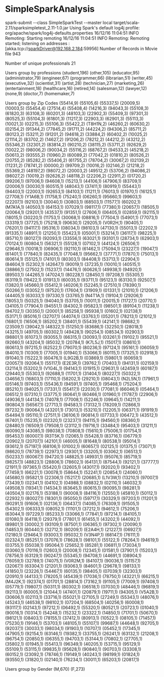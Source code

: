 # SimpleSparkAnalysis

spark-submit --class SimpleSparkTest --master local target/scala-2.11/sparksimpletest_2.11-1.0.jar 
Using Spark's default log4j profile: org/apache/spark/log4j-defaults.properties
16/12/16 11:04:51 INFO Remoting: Starting remoting
16/12/16 11:04:51 INFO Remoting: Remoting started; listening on addresses :[akka.tcp://sparkDriver@192.168.2.184:59956]
Number of Records in Movie file 943 

Number of unique professionals 21 

Users group by professions
(student,196)
(other,105)
(educator,95)
(administrator,79)
(engineer,67)
(programmer,66)
(librarian,51)
(writer,45)
(executive,32)
(scientist,31)
(artist,28)
(technician,27)
(marketing,26)
(entertainment,18)
(healthcare,16)
(retired,14)
(salesman,12)
(lawyer,12)
(none,9)
(doctor,7)
(homemaker,7)


Users group by Zip Codes
(55414,9)
(55105,6)
(55337,5)
(20009,5)
(10003,5)
(55454,4)
(27514,4)
(55408,4)
(14216,3)
(94043,3)
(55108,3)
(61820,3)
(63108,3)
(60201,3)
(48103,3)
(22902,3)
(55409,3)
(97301,3)
(80525,3)
(55104,3)
(61801,3)
(11217,3)
(22903,3)
(62901,3)
(55113,3)
(10021,3)
(02215,3)
(55106,3)
(55422,2)
(T8H1N,2)
(46260,2)
(60630,2)
(02154,2)
(91344,2)
(77845,2)
(91711,2)
(44224,2)
(94306,2)
(85711,2)
(80123,2)
(53211,2)
(91201,2)
(94618,2)
(33884,2)
(60402,2)
(10025,2)
(21114,2)
(83702,2)
(14627,2)
(91206,2)
(78212,2)
(44212,2)
(43212,2)
(55346,2)
(32301,2)
(83814,2)
(90210,2)
(38115,2)
(53711,2)
(92629,2)
(10022,2)
(98006,2)
(90034,2)
(55116,2)
(68767,2)
(94533,2)
(45218,2)
(50613,2)
(93555,2)
(10960,2)
(60089,2)
(77042,2)
(01810,2)
(80526,2)
(20755,2)
(85282,2)
(55406,2)
(61755,2)
(78704,2)
(30067,2)
(02139,2)
(11231,2)
(78741,2)
(00000,2)
(99709,2)
(10016,2)
(02146,2)
(21218,2)
(55369,2)
(48197,2)
(98072,2)
(20003,2)
(49512,2)
(53706,2)
(94086,2)
(98027,2)
(10019,2)
(92626,2)
(48118,2)
(22206,2)
(22911,2)
(01720,2)
(99206,1)
(97006,1)
(94608,1)
(15213,1)
(44106,1)
(47906,1)
(83709,1)
(20006,1)
(30030,1)
(60515,1)
(48043,1)
(37411,1)
(80919,1)
(55443,1)
(94403,1)
(22003,1)
(92653,1)
(84103,1)
(11211,1)
(76013,1)
(01970,1)
(16125,1)
(27708,1)
(Y1A6B,1)
(11758,1)
(75240,1)
(06260,1)
(95660,1)
(99603,1)
(22207,1)
(92103,1)
(30040,1)
(30803,1)
(68503,1)
(11577,1)
(60202,1)
(M7A1A,1)
(40503,1)
(64153,1)
(07029,1)
(98117,1)
(77380,1)
(20657,1)
(18505,1)
(20064,1)
(29201,1)
(43537,1)
(91351,1)
(27606,1)
(06405,1)
(02859,1)
(92115,1)
(18015,1)
(30220,1)
(11753,1)
(30068,1)
(08816,1)
(77504,1)
(54901,1)
(77073,1)
(33319,1)
(37725,1)
(75218,1)
(90630,1)
(29205,1)
(V0R2H,1)
(90405,1)
(76201,1)
(94117,1)
(95316,1)
(08034,1)
(98103,1)
(47130,1)
(55013,1)
(22202,1)
(91335,1)
(48911,1)
(21250,1)
(55423,1)
(05001,1)
(53214,1)
(36117,1)
(98225,1)
(85710,1)
(80127,1)
(92093,1)
(33556,1)
(63021,1)
(93101,1)
(28734,1)
(62903,1)
(70124,1)
(60804,1)
(56321,1)
(55128,1)
(07102,1)
(44124,1)
(26506,1)
(29646,1)
(10018,1)
(06906,1)
(92110,1)
(61462,1)
(75094,1)
(23227,1)
(19047,1)
(61401,1)
(77840,1)
(82435,1)
(77048,1)
(95662,1)
(37771,1)
(17870,1)
(75013,1)
(60614,1)
(55125,1)
(74101,1)
(80303,1)
(84408,1)
(53713,1)
(22904,1)
(84604,1)
(52302,1)
(42647,1)
(90019,1)
(37235,1)
(10010,1)
(40515,1)
(38866,1)
(27502,1)
(15237,1)
(14476,1)
(60626,1)
(49938,1)
(94920,1)
(89503,1)
(44265,1)
(47024,1)
(80228,1)
(28450,1)
(97208,1)
(55305,1)
(63119,1)
(19422,1)
(01913,1)
(60035,1)
(93711,1)
(95123,1)
(63130,1)
(92507,1)
(13820,1)
(45660,1)
(55412,1)
(40206,1)
(52245,1)
(27510,1)
(78390,1)
(50266,1)
(03052,1)
(97520,1)
(17604,1)
(31909,1)
(01331,1)
(21010,1)
(21206,1)
(44405,1)
(63033,1)
(97330,1)
(33765,1)
(N4T1A,1)
(19104,1)
(29206,1)
(18053,1)
(50325,1)
(94040,1)
(53705,1)
(10011,1)
(20015,1)
(11727,1)
(20770,1)
(34105,1)
(77904,1)
(94551,1)
(84302,1)
(95823,1)
(98501,1)
(89104,1)
(11238,1)
(94702,1)
(30350,1)
(20001,1)
(85258,1)
(95938,1)
(01602,1)
(02138,1)
(53171,1)
(85016,1)
(32707,1)
(44074,1)
(33763,1)
(05201,1)
(78213,1)
(21012,1)
(16801,1)
(16506,1)
(85202,1)
(38401,1)
(55439,1)
(42141,1)
(98682,1)
(23509,1)
(39042,1)
(48322,1)
(51250,1)
(83686,1)
(32250,1)
(28018,1)
(43215,1)
(49705,1)
(60302,1)
(49428,1)
(90254,1)
(08534,1)
(02903,1)
(98801,1)
(61073,1)
(93055,1)
(66315,1)
(30093,1)
(03261,1)
(19102,1)
(95521,1)
(92660,1)
(43204,1)
(85032,1)
(20784,1)
(K7L5J,1)
(15017,1)
(08610,1)
(60613,1)
(97215,1)
(62522,1)
(79070,1)
(80236,1)
(97124,1)
(95161,1)
(06059,1)
(84010,1)
(10309,1)
(77005,1)
(01940,1)
(53066,1)
(60115,1)
(17325,1)
(02918,1)
(91040,1)
(15222,1)
(60476,1)
(L9G2B,1)
(03869,1)
(59801,1)
(60659,1)
(20057,1)
(92064,1)
(55117,1)
(E2E3R,1)
(39762,1)
(70403,1)
(94131,1)
(02159,1)
(32114,1)
(53202,1)
(V1G4L,1)
(94143,1)
(01915,1)
(29631,1)
(42459,1)
(60187,1)
(29440,1)
(55303,1)
(92688,1)
(11701,1)
(31404,1)
(80227,1)
(50322,1)
(34656,1)
(16803,1)
(17110,1)
(58202,1)
(29210,1)
(08043,1)
(N2L5N,1)
(17961,1)
(05146,1)
(97403,1)
(55436,1)
(94591,1)
(97405,1)
(95468,1)
(75204,1)
(85210,1)
(94025,1)
(17331,1)
(55417,1)
(22030,1)
(77081,1)
(66046,1)
(05464,1)
(06512,1)
(07310,1)
(33775,1)
(60641,1)
(60466,1)
(01960,1)
(11787,1)
(22906,1)
(49036,1)
(44134,1)
(74078,1)
(77008,1)
(52246,1)
(09645,1)
(14211,1)
(90804,1)
(56567,1)
(27713,1)
(94583,1)
(73132,1)
(78209,1)
(12866,1)
(97232,1)
(90064,1)
(43201,1)
(73013,1)
(53210,1)
(12205,1)
(06371,1)
(91919,1)
(54494,1)
(95110,1)
(27511,1)
(36106,1)
(90814,1)
(07733,1)
(06472,1)
(43512,1)
(67401,1)
(15235,1)
(02320,1)
(23237,1)
(94115,1)
(94560,1)
(08360,1)
(28480,1)
(16509,1)
(79508,1)
(23112,1)
(19716,1)
(33484,1)
(95403,1)
(31211,1)
(60090,1)
(43085,1)
(98038,1)
(70808,1)
(15610,1)
(75006,1)
(01754,1)
(95453,1)
(60007,1)
(R3T5K,1)
(12065,1)
(55428,1)
(83716,1)
(06779,1)
(20902,1)
(20707,1)
(42101,1)
(46005,1)
(81648,1)
(80538,1)
(95014,1)
(93612,1)
(57197,1)
(68106,1)
(01002,1)
(60657,1)
(02125,1)
(01375,1)
(73071,1)
(98620,1)
(78739,1)
(22973,1)
(29301,1)
(33205,1)
(03062,1)
(06513,1)
(50233,1)
(60067,1)
(94720,1)
(48825,1)
(49931,1)
(95076,1)
(85719,1)
(98257,1)
(48823,1)
(28806,1)
(78602,1)
(64131,1)
(87544,1)
(92121,1)
(37777,1)
(21911,1)
(97365,1)
(55420,1)
(32605,1)
(43017,1)
(92020,1)
(93402,1)
(77459,1)
(66221,1)
(30078,1)
(58644,1)
(52241,1)
(20854,1)
(24060,1)
(45680,1)
(95821,1)
(22306,1)
(15217,1)
(20685,1)
(L1V3W,1)
(13210,1)
(97007,1)
(73439,1)
(02341,1)
(04102,1)
(04988,1)
(08832,1)
(02110,1)
(46032,1)
(49508,1)
(19341,1)
(14534,1)
(63645,1)
(60615,1)
(90095,1)
(98281,1)
(40504,1)
(02176,1)
(53188,1)
(90008,1)
(84116,1)
(12550,1)
(45810,1)
(50112,1)
(22932,1)
(80027,1)
(18301,1)
(95050,1)
(59717,1)
(30329,1)
(97203,1)
(11201,1)
(90291,1)
(91606,1)
(02136,1)
(06437,1)
(14085,1)
(76309,1)
(91505,1)
(54302,1)
(06333,1)
(08052,1)
(11101,1)
(37212,1)
(94612,1)
(75206,1)
(63044,1)
(97229,1)
(85233,1)
(33066,1)
(77841,1)
(97214,1)
(84105,1)
(01080,1)
(64118,1)
(29379,1)
(77801,1)
(61455,1)
(43202,1)
(44092,1)
(89801,1)
(30002,1)
(93109,1)
(87501,1)
(06365,1)
(97302,1)
(20090,1)
(14853,1)
(60440,1)
(32712,1)
(80209,1)
(E2A4H,1)
(21227,1)
(06927,1)
(12180,1)
(29464,1)
(93003,1)
(95032,1)
(V3N4P,1)
(68147,1)
(76111,1)
(02324,1)
(85251,1)
(37076,1)
(78628,1)
(98101,1)
(55122,1)
(78264,1)
(94619,1)
(03755,1)
(55038,1)
(95064,1)
(25652,1)
(85281,1)
(06811,1)
(73034,1)
(03060,1)
(70116,1)
(12603,1)
(20008,1)
(12345,1)
(01581,1)
(37901,1)
(15203,1)
(78756,1)
(63129,1)
(90247,1)
(55345,1)
(94708,1)
(44691,1)
(08904,1)
(76059,1)
(32789,1)
(74075,1)
(V0R2M,1)
(84107,1)
(90036,1)
(51157,1)
(32067,1)
(63304,1)
(21201,1)
(93063,1)
(84601,1)
(29678,1)
(98133,1)
(41850,1)
(23226,1)
(54467,1)
(60135,1)
(98405,1)
(07039,1)
(32303,1)
(20910,1)
(44133,1)
(78205,1)
(45439,1)
(17036,1)
(78750,1)
(43221,1)
(66215,1)
(M4J2K,1)
(92374,1)
(01701,1)
(28814,1)
(73162,1)
(91105,1)
(77009,1)
(97408,1)
(05779,1)
(19807,1)
(50311,1)
(80302,1)
(06518,1)
(07030,1)
(48446,1)
(96819,1)
(92113,1)
(60005,1)
(21044,1)
(47401,1)
(20879,1)
(19711,1)
(94305,1)
(V5A2B,1)
(30606,1)
(02113,1)
(33716,1)
(55021,1)
(27105,1)
(27249,1)
(55343,1)
(48076,1)
(45243,1)
(46538,1)
(98102,1)
(07204,1)
(68504,1)
(40256,1)
(60008,1)
(93117,1)
(02143,1)
(97212,1)
(06492,1)
(55320,1)
(80521,1)
(20723,1)
(01040,1)
(90016,1)
(10314,1)
(54248,1)
(15232,1)
(23322,1)
(14850,1)
(71701,1)
(50670,1)
(98121,1)
(08403,1)
(78155,1)
(37412,1)
(80913,1)
(10522,1)
(08105,1)
(71457,1)
(75230,1)
(19146,1)
(53703,1)
(48105,1)
(55107,1)
(99687,1)
(44648,1)
(92705,1)
(92037,1)
(30033,1)
(98034,1)
(91903,1)
(10707,1)
(05452,1)
(17345,1)
(47905,1)
(92154,1)
(63146,1)
(19382,1)
(33755,1)
(26241,1)
(63132,1)
(21208,1)
(96754,1)
(20850,1)
(06355,1)
(94703,1)
(53144,1)
(70802,1)
(27705,1)
(35802,1)
(01945,1)
(55413,1)
(96349,1)
(40205,1)
(53715,1)
(95129,1)
(55109,1)
(53115,1)
(99835,1)
(95628,1)
(90840,1)
(90703,1)
(33308,1)
(60152,1)
(23092,1)
(78746,1)
(19149,1)
(40243,1)
(98199,1)
(01824,1)
(93550,1)
(31820,1)
(02140,1)
(76234,1)
(30011,1)
(65203,1)
(20817,1)


Users group by Gender
(M,670)
(F,273)
